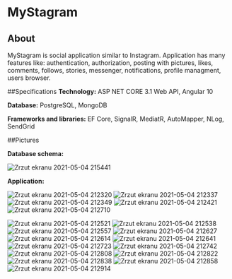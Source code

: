# MyStagram
## About
MyStagram is social application similar to Instagram. Application has many features like: authentication, authorization, posting with pictures, likes, comments, follows, stories, messenger, notifications, profile managment, users browser.

##Specifications
**Technology:** ASP NET CORE 3.1 Web API, Angular 10

**Database:** PostgreSQL, MongoDB

**Frameworks and libraries:** EF Core, SignalR, MediatR, AutoMapper, NLog, SendGrid

##Pictures

**Database schema:**

![Zrzut ekranu 2021-05-04 215441](https://user-images.githubusercontent.com/56251114/117062123-5b2bf480-ad23-11eb-937f-45f2f93990b7.png)

**Application:**

![Zrzut ekranu 2021-05-04 212320](https://user-images.githubusercontent.com/56251114/117062159-667f2000-ad23-11eb-800e-34ba58276c71.png)
![Zrzut ekranu 2021-05-04 212337](https://user-images.githubusercontent.com/56251114/117062163-6717b680-ad23-11eb-8f21-ac26609951e8.png)
![Zrzut ekranu 2021-05-04 212349](https://user-images.githubusercontent.com/56251114/117062165-6717b680-ad23-11eb-9134-d02b3e546951.png)
![Zrzut ekranu 2021-05-04 212421](https://user-images.githubusercontent.com/56251114/117062167-67b04d00-ad23-11eb-8472-a37b5c6d3496.png)
![Zrzut ekranu 2021-05-04 212710](https://user-images.githubusercontent.com/56251114/117062178-6bdc6a80-ad23-11eb-8c16-da03f33183c7.png)

![Zrzut ekranu 2021-05-04 212521](https://user-images.githubusercontent.com/56251114/117062278-929aa100-ad23-11eb-8af4-72cfe49eb469.png)
![Zrzut ekranu 2021-05-04 212538](https://user-images.githubusercontent.com/56251114/117062283-93cbce00-ad23-11eb-9323-a9f0777a8bdc.png)
![Zrzut ekranu 2021-05-04 212557](https://user-images.githubusercontent.com/56251114/117062285-94fcfb00-ad23-11eb-936b-806bd3494872.png)
![Zrzut ekranu 2021-05-04 212627](https://user-images.githubusercontent.com/56251114/117062295-97f7eb80-ad23-11eb-973d-6cee1aa23a02.png)
![Zrzut ekranu 2021-05-04 212614](https://user-images.githubusercontent.com/56251114/117062304-99c1af00-ad23-11eb-98db-fa32aedb7610.png)
![Zrzut ekranu 2021-05-04 212641](https://user-images.githubusercontent.com/56251114/117062361-a5ad7100-ad23-11eb-89a0-aa74bc57031a.png)
![Zrzut ekranu 2021-05-04 212723](https://user-images.githubusercontent.com/56251114/117062366-a6460780-ad23-11eb-8858-a01ce7cb90a5.png)
![Zrzut ekranu 2021-05-04 212742](https://user-images.githubusercontent.com/56251114/117062368-a6460780-ad23-11eb-9d8d-4161f9a55ea9.png)
![Zrzut ekranu 2021-05-04 212808](https://user-images.githubusercontent.com/56251114/117062370-a6de9e00-ad23-11eb-8539-b3c91ecbd713.png)
![Zrzut ekranu 2021-05-04 212822](https://user-images.githubusercontent.com/56251114/117062373-a7773480-ad23-11eb-924f-b92cd5c8b3d4.png)
![Zrzut ekranu 2021-05-04 212838](https://user-images.githubusercontent.com/56251114/117062374-a7773480-ad23-11eb-9c01-012ef66da8e1.png)
![Zrzut ekranu 2021-05-04 212858](https://user-images.githubusercontent.com/56251114/117062378-a8a86180-ad23-11eb-9049-f6ef34abf89d.png)
![Zrzut ekranu 2021-05-04 212914](https://user-images.githubusercontent.com/56251114/117062379-a940f800-ad23-11eb-83f6-8a5a6fa2e152.png)
